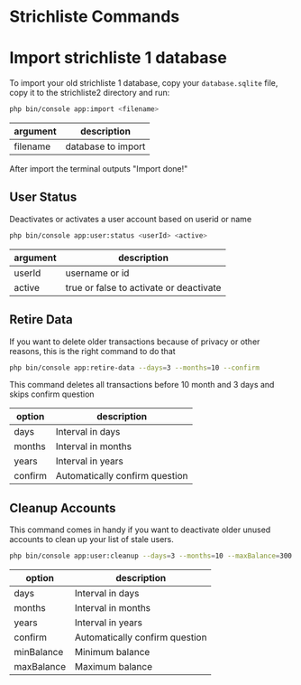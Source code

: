 # Strichliste Commands

# Import strichliste 1 database

To import your old strichliste 1 database, copy your `database.sqlite` file, copy it to the strichliste2 directory and run:

```bash
php bin/console app:import <filename>
```

| argument   | description                             |
|------------|-----------------------------------------|
| filename   | database to import                      |

After import the terminal outputs "Import done!"

## User Status

Deactivates or activates a user account based on userid or name

```bash
php bin/console app:user:status <userId> <active>
```

| argument | description                             |
|----------|-----------------------------------------|
| userId   | username or id                          |
| active   | true or false to activate or deactivate |

## Retire Data

If you want to delete older transactions because of privacy or other reasons, this is the right command to do that

```bash
php bin/console app:retire-data --days=3 --months=10 --confirm
```

This command deletes all transactions before 10 month and 3 days and skips confirm question

| option  | description                    |
|---------|--------------------------------|
| days    | Interval in days               |
| months  | Interval in months             |
| years   | Interval in years              |
| confirm | Automatically confirm question |

## Cleanup Accounts

This command comes in handy if you want to deactivate older unused accounts to clean up your list of stale users.

```bash
php bin/console app:user:cleanup --days=3 --months=10 --maxBalance=300 --confirm
```

| option     | description                    |
|------------|--------------------------------|
| days       | Interval in days               |
| months     | Interval in months             |
| years      | Interval in years              |
| confirm    | Automatically confirm question |
| minBalance | Minimum balance                |
| maxBalance | Maximum balance                |
